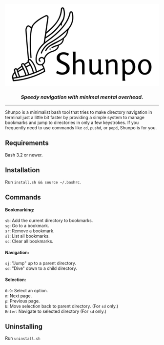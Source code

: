 <div align="center">
  <picture>
    <source srcset="logos/shunpo_logo.png" media="(prefers-color-scheme: dark)">
    <img src="logos/shunpo_logo_inverted.png" alt="Logo" width="550" style="margin: 0; padding: 0;">
  </picture>
  <h3><i>Speedy navigation with minimal mental overhead.</i></h3>
</div>

----
Shunpo is a minimalist bash tool that tries to make directory navigation in terminal just a little bit faster by providing a simple system to manage bookmarks and jump to directories in only a few keystrokes.
If you frequently need to use commands like `cd`, `pushd`, or `popd`, Shunpo is for you.

Requirements
----
Bash 3.2 or newer.

Installation
----
Run `install.sh && source ~/.bashrc`.

Commands
----
#### Bookmarking:
`sb`: Add the current directory to bookmarks.  
`sg`: Go to a bookmark.  
`sr`: Remove a bookmark.  
`sl`: List all bookmarks.  
`sc`: Clear all bookmarks.   

#### Navigation:
`sj`: "Jump" up to a parent directory.  
`sd`: "Dive" down to a child directory.

#### Selection:
`0~9`: Select an option.  
`n`: Next page.  
`p`: Previous page.  
`b`: Move selection back to parent directory. (For `sd` only.)  
`Enter`: Navigate to selected directory (For `sd` only.)  
 
Uninstalling
----
Run `uninstall.sh`

